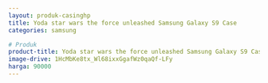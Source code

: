 ```yaml
---
layout: produk-casinghp
title: Yoda star wars the force unleashed Samsung Galaxy S9 Case
categories: samsung

# Produk
product-title: Yoda star wars the force unleashed Samsung Galaxy S9 Case
image-drive: 1HcMbKe8tx_Wl68ixxGgafWz0qaQf-LFy
harga: 90000
---
```


